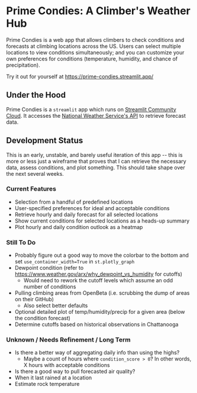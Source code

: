 # Prime Condies: A Climber's Weather Hub

Prime Condies is a web app that allows climbers to check conditions and forecasts at climbing locations across the US. Users can select multiple locations to view conditions simultaneously; and you can customize your own preferences for conditions (temperature, humidity, and chance of precipitation).

Try it out for yourself at https://prime-condies.streamlit.app/

## Under the Hood

Prime Condies is a `streamlit` app which runs on [Streamlit Community Cloud](https://streamlit.io/cloud). It accesses the [National Weather Service's API](https://www.weather.gov/documentation/services-web-api) to retrieve forecast data.

## Development Status 

This is an early, unstable, and barely useful iteration of this app -- this is more or less just a wireframe that proves that I can retrieve the necessary data, assess conditions, and plot something. This should take shape over the next several weeks. 

### Current Features

* Selection from a handful of predefined locations
* User-specified preferences for ideal and acceptable conditions
* Retrieve hourly and daily forecast for all selected locations
* Show current conditions for selected locations as a heads-up summary
* Plot hourly and daily condition outlook as a heatmap

### Still To Do

* Probably figure out a good way to move the colorbar to the bottom and set `use_container_width=True` in `st.plotly_graph`
* Dewpoint condition (refer to https://www.weather.gov/arx/why_dewpoint_vs_humidity for cutoffs)
  * Would need to rework the cutoff levels which assume an odd number of conditions
* Pulling climbing areas from OpenBeta (i.e. scrubbing the dump of areas on their GitHub)
  * Also select better defaults 
* Optional detailed plot of temp/humidity/precip for a given area (below the condition forecast)
* Determine cutoffs based on historical observations in Chattanooga 

### Unknown / Needs Refinement / Long Term

* Is there a better way of aggregating daily info than using the highs?
  * Maybe a count of hours where `condition_score > 0`? In other words, X hours with acceptable conditions
* Is there a good way to pull forecasted air quality?
* When it last rained at a location
* Estimate rock temperature